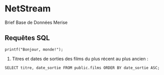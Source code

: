 # NetStream
Brief Base de Données Merise


## Requêtes SQL

```
printf("Bonjour, monde!");
```
1. Titres et dates de sorties des films du plus récent au plus ancien :
```  
SELECT titre, date_sortie FROM public.films ORDER BY date_sortie ASC;
```
